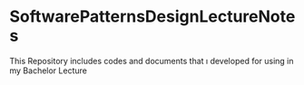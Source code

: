 # SoftwarePatternsDesignLectureNotes
This Repository includes codes and documents that ı developed for using in my Bachelor Lecture
